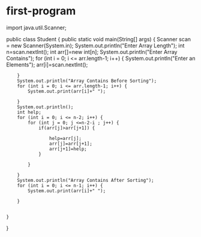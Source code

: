 # first-program
import java.util.Scanner;

public class Student {
	public static void main(String[] args) {
		Scanner scan = new Scanner(System.in);
		System.out.println("Enter Array Length");
		int n=scan.nextInt();
		int arr[]=new int[n];
		System.out.println("Enter Array Contains");
		for (int i = 0; i <= arr.length-1; i++) {
			System.out.println("Enter an Elements");
			arr[i]=scan.nextInt();
			
			
		}
		System.out.println("Array Contains Before Sorting");
		for (int i = 0; i <= arr.length-1; i++) {
			System.out.print(arr[i]+" ");
			
		}
		System.out.println();
		int help;
		for (int i = 0; i <= n-2; i++) {
			for (int j = 0; j <=n-2-i ; j++) {
				if(arr[j]>arr[j+1]) {
					
					help=arr[j];
					arr[j]=arr[j+1];
					arr[j+1]=help;
				}
				
			}
			
		}
		System.out.println("Array Contains After Sorting");
		for (int i = 0; i <= n-1; i++) {
			System.out.print(arr[i]+" ");
			
		}
		
		
	}

}
